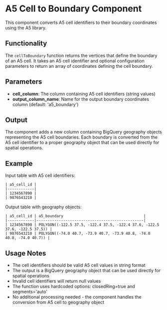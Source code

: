 # A5 Cell to Boundary Component

This component converts A5 cell identifiers to their boundary coordinates using the A5 library.

## Functionality

The `cellToBoundary` function returns the vertices that define the boundary of an A5 cell. It takes an A5 cell identifier and optional configuration parameters to return an array of coordinates defining the cell boundary.

## Parameters

- **cell_column**: The column containing A5 cell identifiers (string values)
- **output_column_name**: Name for the output boundary coordinates column (default: 'a5_boundary')

## Output

The component adds a new column containing BigQuery geography objects representing the A5 cell boundaries. Each boundary is converted from the A5 cell identifier to a proper geography object that can be used directly for spatial operations.

## Example

Input table with A5 cell identifiers:
```
| a5_cell_id |
|------------|
| 1234567890 |
| 9876543210 |
```

Output table with geography objects:
```
| a5_cell_id | a5_boundary                                    |
|------------|------------------------------------------------|
| 1234567890 | POLYGON((-122.5 37.5, -122.4 37.5, -122.4 37.6, -122.5 37.6, -122.5 37.5)) |
| 9876543210 | POLYGON((-74.0 40.7, -73.9 40.7, -73.9 40.8, -74.0 40.8, -74.0 40.7)) |
```

## Usage Notes

- The cell identifiers should be valid A5 cell values in string format
- The output is a BigQuery geography object that can be used directly for spatial operations
- Invalid cell identifiers will return null values
- The function uses hardcoded options: closedRing=true and segments='auto'
- No additional processing needed - the component handles the conversion from A5 cell to geography object 